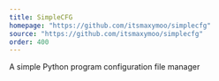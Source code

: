 ```yaml
---
title: SimpleCFG
homepage: "https://github.com/itsmaxymoo/simplecfg"
source: "https://github.com/itsmaxymoo/simplecfg"
order: 400
---
```


A simple Python program configuration file manager